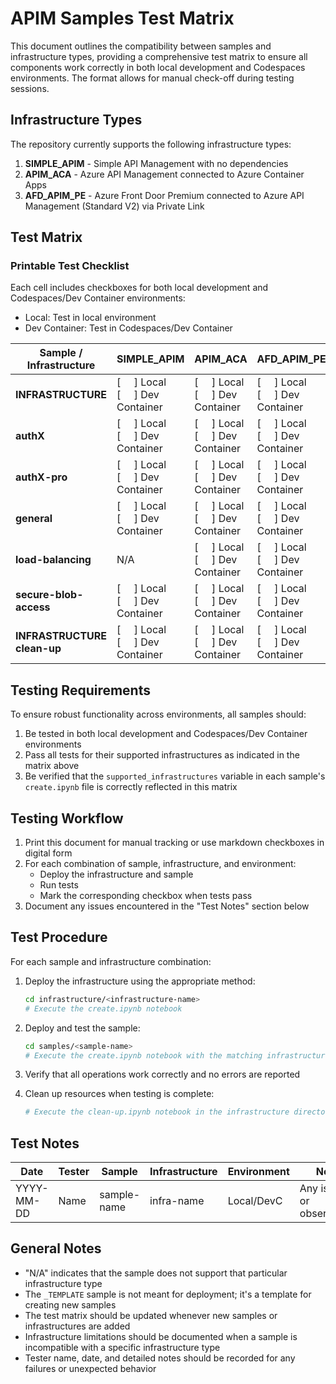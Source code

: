 # APIM Samples Test Matrix

This document outlines the compatibility between samples and infrastructure types, providing a comprehensive test matrix to ensure all components work correctly in both local development and Codespaces environments. The format allows for manual check-off during testing sessions.

## Infrastructure Types

The repository currently supports the following infrastructure types:

1. **SIMPLE_APIM** - Simple API Management with no dependencies
2. **APIM_ACA** - Azure API Management connected to Azure Container Apps
3. **AFD_APIM_PE** - Azure Front Door Premium connected to Azure API Management (Standard V2) via Private Link

## Test Matrix

### Printable Test Checklist

Each cell includes checkboxes for both local development and Codespaces/Dev Container environments:
- Local: Test in local environment
- Dev Container: Test in Codespaces/Dev Container

| Sample / Infrastructure | SIMPLE_APIM | APIM_ACA | AFD_APIM_PE |
|-------------------------|------------|----------|------------|
| **INFRASTRUCTURE** | [&nbsp;&nbsp;&nbsp;&nbsp;&nbsp;] Local<br>[&nbsp;&nbsp;&nbsp;&nbsp;&nbsp;] Dev Container | [&nbsp;&nbsp;&nbsp;&nbsp;&nbsp;] Local<br>[&nbsp;&nbsp;&nbsp;&nbsp;&nbsp;] Dev Container | [&nbsp;&nbsp;&nbsp;&nbsp;&nbsp;] Local<br>[&nbsp;&nbsp;&nbsp;&nbsp;&nbsp;] Dev Container |
| **authX** | [&nbsp;&nbsp;&nbsp;&nbsp;&nbsp;] Local<br>[&nbsp;&nbsp;&nbsp;&nbsp;&nbsp;] Dev Container | [&nbsp;&nbsp;&nbsp;&nbsp;&nbsp;] Local<br>[&nbsp;&nbsp;&nbsp;&nbsp;&nbsp;] Dev Container | [&nbsp;&nbsp;&nbsp;&nbsp;&nbsp;] Local<br>[&nbsp;&nbsp;&nbsp;&nbsp;&nbsp;] Dev Container |
| **authX-pro** | [&nbsp;&nbsp;&nbsp;&nbsp;&nbsp;] Local<br>[&nbsp;&nbsp;&nbsp;&nbsp;&nbsp;] Dev Container | [&nbsp;&nbsp;&nbsp;&nbsp;&nbsp;] Local<br>[&nbsp;&nbsp;&nbsp;&nbsp;&nbsp;] Dev Container | [&nbsp;&nbsp;&nbsp;&nbsp;&nbsp;] Local<br>[&nbsp;&nbsp;&nbsp;&nbsp;&nbsp;] Dev Container |
| **general** | [&nbsp;&nbsp;&nbsp;&nbsp;&nbsp;] Local<br>[&nbsp;&nbsp;&nbsp;&nbsp;&nbsp;] Dev Container | [&nbsp;&nbsp;&nbsp;&nbsp;&nbsp;] Local<br>[&nbsp;&nbsp;&nbsp;&nbsp;&nbsp;] Dev Container | [&nbsp;&nbsp;&nbsp;&nbsp;&nbsp;] Local<br>[&nbsp;&nbsp;&nbsp;&nbsp;&nbsp;] Dev Container |
| **load-balancing** | N/A | [&nbsp;&nbsp;&nbsp;&nbsp;&nbsp;] Local<br>[&nbsp;&nbsp;&nbsp;&nbsp;&nbsp;] Dev Container | [&nbsp;&nbsp;&nbsp;&nbsp;&nbsp;] Local<br>[&nbsp;&nbsp;&nbsp;&nbsp;&nbsp;] Dev Container |
| **secure-blob-access** | [&nbsp;&nbsp;&nbsp;&nbsp;&nbsp;] Local<br>[&nbsp;&nbsp;&nbsp;&nbsp;&nbsp;] Dev Container | [&nbsp;&nbsp;&nbsp;&nbsp;&nbsp;] Local<br>[&nbsp;&nbsp;&nbsp;&nbsp;&nbsp;] Dev Container | [&nbsp;&nbsp;&nbsp;&nbsp;&nbsp;] Local<br>[&nbsp;&nbsp;&nbsp;&nbsp;&nbsp;] Dev Container |
| **INFRASTRUCTURE clean-up** | [&nbsp;&nbsp;&nbsp;&nbsp;&nbsp;] Local<br>[&nbsp;&nbsp;&nbsp;&nbsp;&nbsp;] Dev Container | [&nbsp;&nbsp;&nbsp;&nbsp;&nbsp;] Local<br>[&nbsp;&nbsp;&nbsp;&nbsp;&nbsp;] Dev Container | [&nbsp;&nbsp;&nbsp;&nbsp;&nbsp;] Local<br>[&nbsp;&nbsp;&nbsp;&nbsp;&nbsp;] Dev Container |

## Testing Requirements

To ensure robust functionality across environments, all samples should:

1. Be tested in both local development and Codespaces/Dev Container environments
2. Pass all tests for their supported infrastructures as indicated in the matrix above
3. Be verified that the `supported_infrastructures` variable in each sample's `create.ipynb` file is correctly reflected in this matrix

## Testing Workflow

1. Print this document for manual tracking or use markdown checkboxes in digital form
2. For each combination of sample, infrastructure, and environment:
   - Deploy the infrastructure and sample
   - Run tests 
   - Mark the corresponding checkbox when tests pass
3. Document any issues encountered in the "Test Notes" section below

## Test Procedure

For each sample and infrastructure combination:

1. Deploy the infrastructure using the appropriate method:
   ```bash
   cd infrastructure/<infrastructure-name>
   # Execute the create.ipynb notebook
   ```

2. Deploy and test the sample:
   ```bash
   cd samples/<sample-name>
   # Execute the create.ipynb notebook with the matching infrastructure
   ```

3. Verify that all operations work correctly and no errors are reported

4. Clean up resources when testing is complete:
   ```bash
   # Execute the clean-up.ipynb notebook in the infrastructure directory
   ```

## Test Notes

| Date | Tester | Sample | Infrastructure | Environment | Notes |
|------|--------|--------|---------------|-------------|-------|
| YYYY-MM-DD | Name | sample-name | infra-name | Local/DevC | Any issues or observations |

## General Notes

- "N/A" indicates that the sample does not support that particular infrastructure type
- The `_TEMPLATE` sample is not meant for deployment; it's a template for creating new samples
- The test matrix should be updated whenever new samples or infrastructures are added
- Infrastructure limitations should be documented when a sample is incompatible with a specific infrastructure type
- Tester name, date, and detailed notes should be recorded for any failures or unexpected behavior

